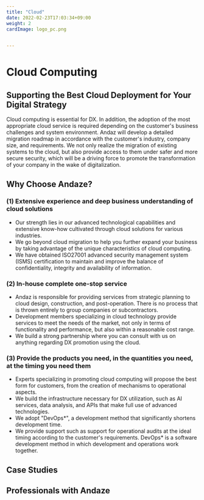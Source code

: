 ```yaml
---
title: "Cloud"
date: 2022-02-23T17:03:34+09:00
weight: 2
cardImage: logo_pc.png

 
---
```


#  Cloud Computing　
## Supporting the Best Cloud Deployment for Your Digital Strategy      
Cloud computing is essential for DX. In addition, the adoption of the most appropriate cloud service is required depending on the customer's business challenges and system environment. Andaz will develop a detailed migration roadmap in accordance with the customer's industry, company size, and requirements. We not only realize the migration of existing systems to the cloud, but also provide access to them under safer and more secure security, which will be a driving force to promote the transformation of your company in the wake of digitalization.

## Why Choose Andaze?

### (1)	Extensive experience and deep business understanding of cloud solutions
* Our strength lies in our advanced technological capabilities and extensive know-how cultivated through cloud solutions for various industries.
* We go beyond cloud migration to help you further expand your business by taking advantage of the unique characteristics of cloud computing.
* We have obtained ISO27001 advanced security management system (ISMS) certification to maintain and improve the balance of confidentiality, integrity and availability of information.   
  
### (2) In-house complete one-stop service
* Andaz is responsible for providing services from strategic planning to cloud design, construction, and post-operation. There is no process that is thrown entirely to group companies or subcontractors.
* Development members specializing in cloud technology provide services to meet the needs of the market, not only in terms of functionality and performance, but also within a reasonable cost range.
* We build a strong partnership where you can consult with us on anything regarding DX promotion using the cloud.

### (3) Provide the products you need, in the quantities you need, at the timing you need them
* Experts specializing in promoting cloud computing will propose the best form for customers, from the creation of mechanisms to operational aspects.
* We build the infrastructure necessary for DX utilization, such as AI services, data analysis, and APIs that make full use of advanced technologies.
* We adopt "DevOps*", a development method that significantly shortens development time.
* We provide support such as support for operational audits at the ideal timing according to the customer's requirements.
DevOps* is a software development method in which development and operations work together.

## Case Studies

## Professionals with Andaze
